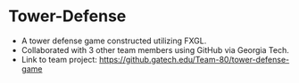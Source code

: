 # Tower-Defense
-  A tower defense game constructed utilizing FXGL.   
-  Collaborated with 3 other team members using GitHub via Georgia Tech.    
-  Link to team project: https://github.gatech.edu/Team-80/tower-defense-game
